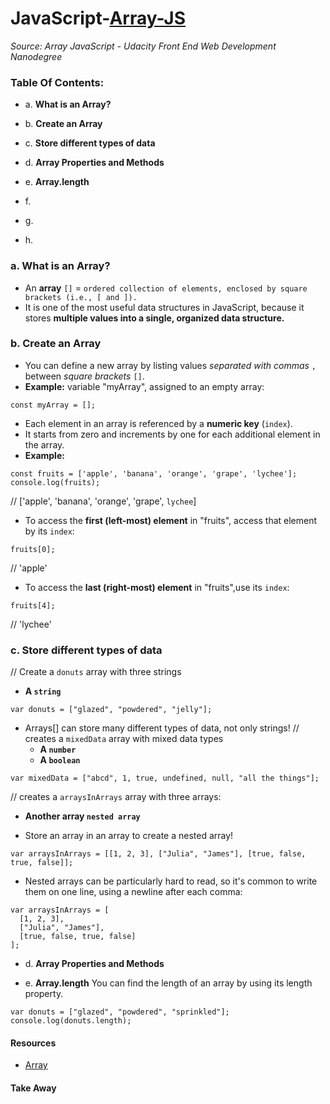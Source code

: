 # JavaScript-[Array-JS](-Array-JavaScript)
_Source: Array JavaScript - Udacity Front End Web Development Nanodegree_


### Table Of Contents:
- a. __What is an Array?__
- b. __Create an Array__
- c. __Store different types of data__
- d. __Array Properties and Methods__
- e. __Array.length__


- f. 
- g. 
- h. 

### a. What is an Array?
- An __array__ `[]` = `ordered collection of elements, enclosed by square brackets (i.e., [ and ]).`
- It is one of the most useful data structures in JavaScript, because it stores __multiple values into a single, organized data structure.__ 

### b. Create an Array
- You can define a new array by listing values _separated with commas_ `,` between _square brackets_ `[]`.
- __Example:__  variable "myArray", assigned to an empty array:
```
const myArray = [];
```
- Each element in an array is referenced by a __numeric key__ (`index`).
- It starts from zero and increments by one for each additional element in the array. 
- __Example:__ 
```
const fruits = ['apple', 'banana', 'orange', 'grape', 'lychee'];
console.log(fruits);
```
// ['apple', 'banana', 'orange', 'grape', `lychee`]

- To access the __first (left-most) element__ in "fruits", access that element by its `index`:
```
fruits[0];
```
// 'apple'
- To access the __last (right-most) element__ in "fruits",use its `index`:
```
fruits[4];
```
// 'lychee'

### c. Store different types of data
// Create a `donuts` array with three strings
  * __A `string`__
```
var donuts = ["glazed", "powdered", "jelly"];
```  
- Arrays[] can store many different types of data, not only strings!
// creates a `mixedData` array with mixed data types
  * __A `number`__
  * __A `boolean`__
```
var mixedData = ["abcd", 1, true, undefined, null, "all the things"];
```
// creates a `arraysInArrays` array with three arrays:
  * __Another array `nested array`__ 
- Store an array in an array to create a nested array!

```
var arraysInArrays = [[1, 2, 3], ["Julia", "James"], [true, false, true, false]];
```
- Nested arrays can be particularly hard to read, so it's common to write them on one line, using a newline after each comma:
```
var arraysInArrays = [
  [1, 2, 3], 
  ["Julia", "James"], 
  [true, false, true, false]
];
```
- d. __Array Properties and Methods__

- e. __Array.length__
You can find the length of an array by using its length property.
```
var donuts = ["glazed", "powdered", "sprinkled"];
console.log(donuts.length);
```

#### Resources 
- [Array](https://developer.mozilla.org/en-US/docs/Web/JavaScript/Reference/Global_Objects/Array)

#### Take Away
